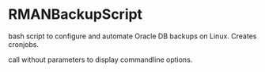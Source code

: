 # RMANBackupScript
bash script to configure and automate Oracle DB backups on Linux. Creates cronjobs.

call without parameters to display commandline options.
